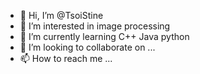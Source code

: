 - 👋 Hi, I’m @TsoiStine
- 👀 I’m interested in image processing 
- 🌱 I’m currently learning C++ Java python 
- 💞️ I’m looking to collaborate on ...
- 📫 How to reach me ...

<!---
TsoiStine/TsoiStine is a ✨ special ✨ repository because its `README.md` (this file) appears on your GitHub profile.
You can click the Preview link to take a look at your changes.
--->
